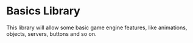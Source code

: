 # Basics Library
This library will allow some basic game engine features, like animations, objects, servers, buttons and so on.
